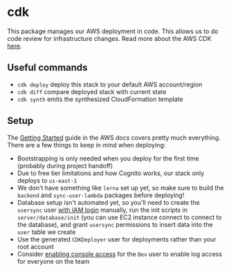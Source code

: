 # cdk

This package manages our AWS deployment in code. This allows us to do code review
for infrastructure changes. Read more about the AWS CDK [here](https://aws.amazon.com/cdk/).

## Useful commands

- `cdk deploy` deploy this stack to your default AWS account/region
- `cdk diff` compare deployed stack with current state
- `cdk synth` emits the synthesized CloudFormation template

## Setup

The [Getting Started](https://docs.aws.amazon.com/cdk/v2/guide/getting_started.html)
guide in the AWS docs covers pretty much everything. There are a few things to keep
in mind when deploying:

- Bootstrapping is only needed when you deploy for the first time (probably during project handoff)
- Due to free tier limitations and how Cognito works, our stack only deploys to `us-east-1`
- We don't have something like `lerna` set up yet, so make sure to build
  the `backend` and `sync-user-lambda` packages before deploying!
- Database setup isn't automated yet, so you'll need to create the `usersync` user [with IAM login](https://docs.aws.amazon.com/AmazonRDS/latest/UserGuide/UsingWithRDS.IAMDBAuth.DBAccounts.html)
  manually, run the init scripts in `server/database/init` (you can use EC2 instance connect to
  connect to the database), and grant `usersync` permissions to insert data into the `user` table
  we create
- Use the generated `CDKDeployer` user for deployments rather than your root account
- Consider [enabling console access](https://docs.aws.amazon.com/IAM/latest/UserGuide/id_credentials_passwords_admin-change-user.html)
  for the `Dev` user to enable log access for everyone on the team

